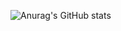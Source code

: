 ![Anurag's GitHub stats](https://github-readme-stats.vercel.app/api?username=jagltoro&show_icons=true&theme=radical)
